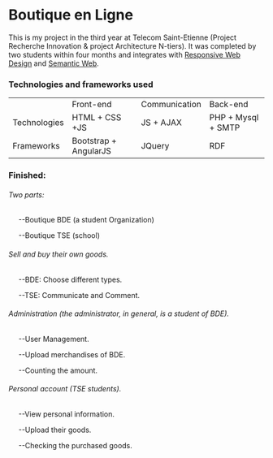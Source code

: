 <h1>Boutique en Ligne</h1>
<p>This is my project in the third year at Telecom Saint-Etienne (Project Recherche Innovation & project Architecture N-tiers). 
It was completed by two students within four months and integrates with <a href="https://en.wikipedia.org/wiki/Responsive_web_design">
Responsive Web Design</a> and <a href="https://en.wikipedia.org/wiki/Semantic_Web">Semantic Web</a>.</p>

<h3>Technologies and frameworks used</h3>
<table style="width:100%">
  <tr>
    <td></td>
    <td>Front-end</td>
    <td>Communication</td> 
    <td>Back-end</td>
  </tr>
  <tr>
    <td>Technologies</td>
    <td>HTML + CSS +JS</td> 
    <td>JS + AJAX</td>
    <td>PHP + Mysql + SMTP</td>
  </tr>
  <tr>
    <td>Frameworks</td>
    <td>Bootstrap + AngularJS</td> 
    <td>JQuery</td>
    <td>RDF</td>
  </tr>
</table>

<h3>Finished:</h3>
<h6>Two parts:</h6>
<p>&nbsp;&nbsp;&nbsp;&nbsp;&nbsp;--Boutique BDE (a student Organization)</p>
<p>&nbsp;&nbsp;&nbsp;&nbsp;&nbsp;--Boutique TSE (school)</p>
<h6>Sell and buy their own goods.</h6>
<p>&nbsp;&nbsp;&nbsp;&nbsp;&nbsp;--BDE: Choose different types.</p>
<p>&nbsp;&nbsp;&nbsp;&nbsp;&nbsp;--TSE: Communicate and Comment.</p>
<h6>Administration (the administrator, in general, is a student of BDE).</h6>
<p>&nbsp;&nbsp;&nbsp;&nbsp;&nbsp;--User Management.</p>
<p>&nbsp;&nbsp;&nbsp;&nbsp;&nbsp;--Upload merchandises of BDE.</p>
<p>&nbsp;&nbsp;&nbsp;&nbsp;&nbsp;--Counting the amount.</p>
<h6>Personal account (TSE students).</h6>
<p>&nbsp;&nbsp;&nbsp;&nbsp;&nbsp;--View personal information.</p>
<p>&nbsp;&nbsp;&nbsp;&nbsp;&nbsp;--Upload their goods.</p>
<p>&nbsp;&nbsp;&nbsp;&nbsp;&nbsp;--Checking the purchased goods.</p>


